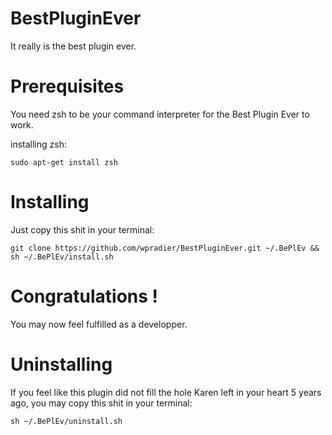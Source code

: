 # BestPluginEver
It really is the best plugin ever.

# Prerequisites
You need zsh to be your command interpreter for the Best Plugin Ever to work.

installing zsh:
```shell
sudo apt-get install zsh
```

# Installing
Just copy this shit in your terminal:
```shell
git clone https://github.com/wpradier/BestPluginEver.git ~/.BePlEv && sh ~/.BePlEv/install.sh
```

# Congratulations !
You may now feel fulfilled as a developper.

# Uninstalling
If you feel like this plugin did not fill the hole Karen left in your heart 5 years ago, you may copy this shit in your terminal:
```shell
sh ~/.BePlEv/uninstall.sh
```
